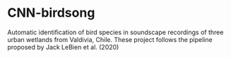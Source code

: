 # CNN-birdsong
Automatic identification of bird species in soundscape recordings of three urban wetlands from Valdivia, Chile. These project follows the pipeline proposed by Jack LeBien et al. (2020)
